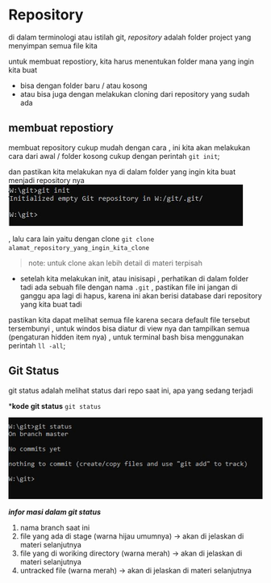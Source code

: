 # Repository

di dalam terminologi atau istilah git, *repository* adalah folder project yang menyimpan semua file kita

untuk membuat repostiory, kita harus menentukan folder mana yang ingin kita buat 
- bisa dengan folder baru / atau kosong
- atau bisa juga dengan melakukan cloning dari repository yang sudah ada


## membuat repostiory
membuat repository cukup mudah dengan cara , ini kita akan melakukan cara dari awal / folder kosong
cukup dengan perintah 
`git init`;

dan pastikan kita melakukan nya di dalam folder yang ingin kita buat menjadi repository nya
![git init](./foto/git_init.JPG)

, lalu cara lain yaitu dengan clone
`git clone alamat_repository_yang_ingin_kita_clone`
> note: untuk clone akan lebih detail di materi terpisah 



- setelah kita melakukan init, atau inisisapi , perhatikan di dalam folder tadi ada sebuah file dengan nama `.git` , pastikan file ini jangan di ganggu apa lagi di hapus, karena ini akan berisi database dari repository yang kita buat tadi

pastikan kita dapat melihat semua file karena secara default file tersebut tersembunyi
, untuk windos bisa diatur di view nya dan tampilkan semua (pengaturan hidden item nya)
, untuk terminal bash bisa menggunakan perintah `ll -all`;


## Git Status

git status adalah melihat status dari repo saat ini, apa yang sedang terjadi

***kode git status**
`git status`

![git status](./foto/git_status.JPG)


 ***infor masi dalam git status***

 1. nama branch saat ini
 2. file yang ada di stage (warna hijau umumnya)  -> akan di jelaskan di materi selanjutnya
 3. file yang di woriking directory (warna merah) -> akan di jelaskan di materi selanjutnya
 4. untracked file (warna merah) -> akan di jelaskan di materi selanjutnya